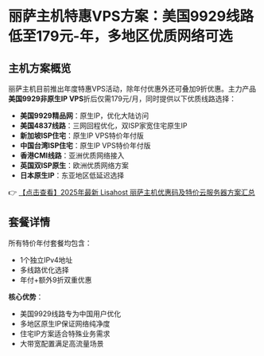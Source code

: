 # 丽萨主机特惠VPS方案：美国9929线路低至179元-年，多地区优质网络可选

## 主机方案概览

丽萨主机目前推出年度特惠VPS活动，除年付优惠外还可叠加9折优惠。主力产品**美国9929非原生IP VPS**折后仅需179元/月，同时提供以下优质线路选择：

- **美国9929精品网**：原生IP，优化大陆访问
- **美国4837线路**：三网回程优化，双ISP家宽住宅原生IP
- **新加坡ISP住宅**：原生IP VPS特价年付版
- **中国台湾ISP住宅**：原生IP VPS特价年付版
- **香港CMI线路**：亚洲优质网络接入
- **英国双ISP原生**：欧洲优质网络方案
- **日本原生IP**：东亚地区低延迟选择

👉 [【点击查看】2025年最新 Lisahost 丽萨主机优惠码及特价云服务器方案汇总](https://bit.ly/lisazhuji)

## 套餐详情

所有特价年付套餐均包含：
- 1个独立IPv4地址
- 多线路优化选择
- 年付+额外9折双重优惠

**核心优势**：
- 美国9929线路专为中国用户优化
- 多地区原生IP保证网络纯净度
- 住宅IP方案适合特殊业务需求
- 大带宽配置满足高流量场景
